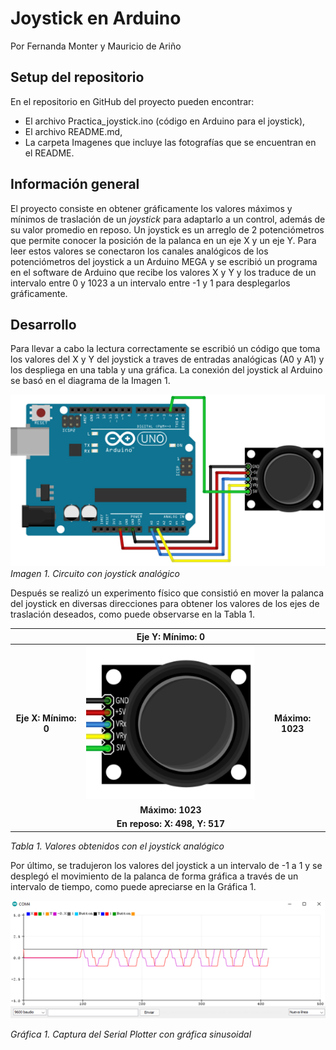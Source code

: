 # Joystick en Arduino
Por Fernanda Monter y Mauricio de Ariño

## Setup del repositorio
En el repositorio en GitHub del proyecto pueden encontrar:
- El archivo Practica_joystick.ino (código en Arduino para el joystick),
- El archivo README.md,
- La carpeta Imagenes que incluye las fotografías que se encuentran en el README.

## Información general
El proyecto consiste en obtener gráficamente los valores máximos y mínimos de traslación de un *joystick* para adaptarlo a un control, además de su valor promedio en reposo. Un joystick es un arreglo de 2 potenciómetros que permite conocer la posición de la palanca en un eje X y un eje Y. Para leer estos valores se conectaron los canales analógicos de los potenciómetros del joystick a un Arduino MEGA y se escribió un programa en el software de Arduino que recibe los valores X y Y y los traduce de un intervalo entre 0 y 1023 a un intervalo entre -1 y 1 para desplegarlos gráficamente.

## Desarrollo
Para llevar a cabo la lectura correctamente se escribió un código que toma los valores del X y Y del joystick a traves de entradas analógicas (A0 y A1) y los despliega en una tabla y una gráfica. La conexión del joystick al Arduino se basó en el diagrama de la Imagen 1.

![Diagrama](https://github.com/fmonter11/Joystick-en-Arduino/blob/main/Imagenes/Diagrama.png)
*Imagen 1. Circuito con joystick analógico*

Después se realizó un experimento físico que consistió en mover la palanca del joystick en diversas direcciones para obtener los valores de los ejes de traslación deseados, como puede observarse en la Tabla 1.

|         |   Eje Y:  Mínimo: 0   |   |
| :-------------: |:-------------:| :-------------:|
| **Eje X: Mínimo: 0**   | ![Joystick](https://github.com/fmonter11/Joystick-en-Arduino/blob/main/Imagenes/JoyTable.png) |**Máximo: 1023** |
|     | **Máximo: 1023**       |   |
|     | **En reposo: X: 498, Y: 517**    |   |

*Tabla 1. Valores obtenidos con el joystick analógico*

Por último, se tradujeron los valores del joystick a un intervalo de -1 a 1 y se desplegó el movimiento de la palanca de forma gráfica a través de un intervalo de tiempo, como puede apreciarse en la Gráfica 1.

![Monitor serial](https://github.com/fmonter11/Joystick-en-Arduino/blob/main/Imagenes/Monitor.png)

*Gráfica 1. Captura del Serial Plotter con gráfica sinusoidal*

